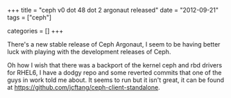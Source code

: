 +++
title = "ceph v0 dot 48 dot 2 argonaut released"
date = "2012-09-21"
tags = ["ceph"]


categories = []
+++

There's a new stable release of Ceph Argonaut, I seem to be having better
luck with playing with the development releases of Ceph.

Oh how I wish that there was a backport of the kernel ceph and rbd drivers
for RHEL6, I have a dodgy repo and some reverted commits that one of
the guys in work told me about. It seems to run but it isn't great,
it can be found at <https://github.com/jcftang/ceph-client-standalone>.
